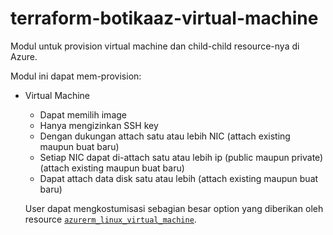 # terraform-botikaaz-virtual-machine

Modul untuk provision virtual machine dan child-child resource-nya di Azure.

Modul ini dapat mem-provision:

- Virtual Machine

    - Dapat memilih image
    - Hanya mengizinkan SSH key
    - Dengan dukungan attach satu atau lebih NIC (attach existing maupun buat baru)
    - Setiap NIC dapat di-attach satu atau lebih ip (public maupun private) (attach existing maupun buat baru)
    - Dapat attach data disk satu atau lebih (attach existing maupun buat baru)


    User dapat mengkostumisasi sebagian besar option yang diberikan oleh resource [`azurerm_linux_virtual_machine`](https://registry.terraform.io/providers/hashicorp/azurerm/latest/docs/resources/linux_virtual_machine).